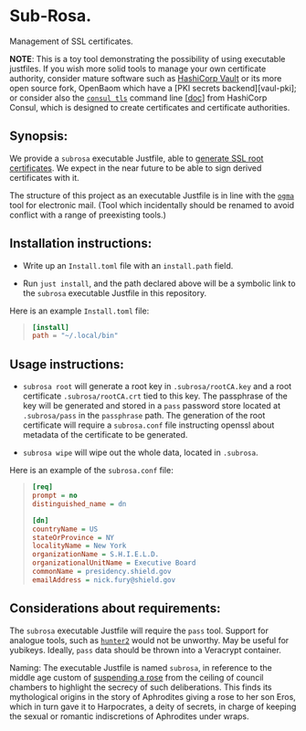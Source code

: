 Sub-Rosa.
=========

Management of SSL certificates.

**NOTE**: This is a toy tool demonstrating the possibility of using
executable justfiles. If you wish more solid tools to manage your own
certificate authority, consider mature software such as [HashiCorp
Vault][vault] or its more open source fork, OpenBaom which have
a [PKI secrets backend][vaul-pki]; or consider also the [`consul
tls`][consul-ca] command line [[doc][consul-ca-doc]] from HashiCorp
Consul, which is designed to create certificates and certificate
authorities.

[vault]: https://developer.hashicorp.com/vault/tutorials/secrets-management/pki-engine
[vault-pki]: https://developer.hashicorp.com/vault/docs/secrets/pki
[consul-ca]: https://github.com/hashicorp-education/learn-consul-get-started-vms/blob/main/self-managed/infrastructure/local/scripts/generate_consul_server_config.sh#L86
[consul-ca-doc]: https://developer.hashicorp.com/consul/tutorials/archive/tls-encryption-secure#initialize-the-built-in-ca


Synopsis:
---------

We provide a `subrosa` executable Justfile, able to [generate SSL root
certificates][root]. We expect in the near future to be able to sign
derived certificates with it.

The structure of this project as an executable Justfile is in line with
the [`ogma`][ogma] tool for electronic mail. (Tool which incidentally
should be renamed to avoid conflict with a range of preexisting tools.)

[ogma]: https://github.com/gl-yziquel/ogma
[root]: https://gist.github.com/fntlnz/cf14feb5a46b2eda428e000157447309


Installation instructions:
--------------------------

* Write up an `Install.toml` file with an `install.path` field.

* Run `just install`, and the path declared above will be a symbolic
link to the `subrosa` executable Justfile in this repository.

Here is an example `Install.toml` file:

> ```toml
> [install]
> path = "~/.local/bin"
> ```


Usage instructions:
-------------------

* `subrosa root` will generate a root key in `.subrosa/rootCA.key` and a
root certificate `.subrosa/rootCA.crt` tied to this key. The passphrase
of the key will be generated and stored in a `pass` password store
located at `.subrosa/pass` in the `passphrase` path. The generation of
the root certificate will require a `subrosa.conf` file instructing
openssl about metadata of the certificate to be generated.

* `subrosa wipe` will wipe out the whole data, located in `.subrosa`.

Here is an example of the `subrosa.conf` file:

> ```ini
> [req]
> prompt = no
> distinguished_name = dn
>
> [dn]
> countryName = US
> stateOrProvince = NY
> localityName = New York
> organizationName = S.H.I.E.L.D.
> organizationalUnitName = Executive Board
> commonName = presidency.shield.gov
> emailAddress = nick.fury@shield.gov
> ```


Considerations about requirements:
----------------------------------

The `subrosa` executable Justfile will require the `pass` tool. Support
for analogue tools, such as [`hunter2`][hunter2] would not be unworthy.
May be useful for yubikeys. Ideally, `pass` data should be thrown into a
Veracrypt container.

[hunter2]: https://chiselapp.com/user/rkeene/repository/hunter2/doc/trunk/README.md

Naming: The executable Justfile is named `subrosa`, in reference to
the middle age custom of [suspending a rose][subrosa] from the ceiling
of council chambers to highlight the secrecy of such deliberations.
This finds its mythological origins in the story of Aphrodites giving a
rose to her son Eros, which in turn gave it to Harpocrates, a deity of
secrets, in charge of keeping the sexual or romantic indiscretions of
Aphrodites under wraps.

[subrosa]: https://en.wikipedia.org/wiki/Sub_rosa
